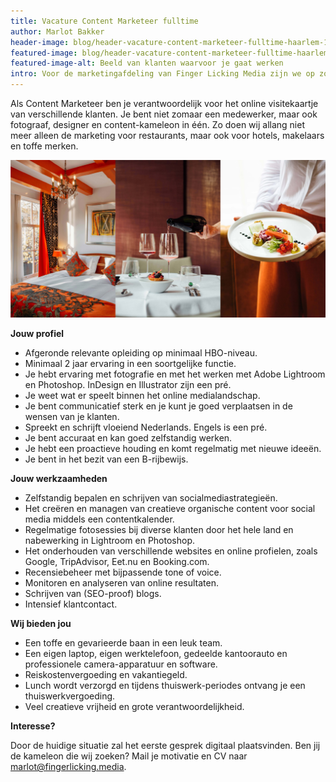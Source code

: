 ```yaml
---
title: Vacature Content Marketeer fulltime
author: Marlot Bakker
header-image: blog/header-vacature-content-marketeer-fulltime-haarlem-1.jpg
featured-image: blog/header-vacature-content-marketeer-fulltime-haarlem-1.jpg
featured-image-alt: Beeld van klanten waarvoor je gaat werken
intro: Voor de marketingafdeling van Finger Licking Media zijn we op zoek naar een Content Marketeer (fulltime). Finger Licking Media is een marketingbureau gevestigd in hartje Haarlem, opgezet vanuit de online restaurantgids Eet.nu. Eet.nu is met maandelijks 1,5 miljoen bezoekers en ruim 20.000 reserveerbare restaurants het grootste restaurantplatform van Nederland. Finger Licking Media is een jonge startup met klanten in diverse branches.
---
```


Als Content Marketeer ben je verantwoordelijk voor het online visitekaartje van verschillende klanten. Je bent niet zomaar een medewerker, maar ook fotograaf, designer en content-kameleon in één. Zo doen wij allang niet meer alleen de marketing voor restaurants, maar ook voor hotels, makelaars en toffe merken.

![Beeld van klanten waarvoor je gaat werken](/assets/images/blog/vacature-content-marketeer-haarlem-fulltime-2.jpg)

**Jouw profiel**

- Afgeronde relevante opleiding op minimaal HBO-niveau.
- Minimaal 2 jaar ervaring in een soortgelijke functie.
- Je hebt ervaring met fotografie en met het werken met Adobe Lightroom en Photoshop. InDesign en Illustrator zijn een pré.
- Je weet wat er speelt binnen het online medialandschap.
- Je bent communicatief sterk en je kunt je goed verplaatsen in de wensen van je klanten.
- Spreekt en schrijft vloeiend Nederlands. Engels is een pré.
- Je bent accuraat en kan goed zelfstandig werken.
- Je hebt een proactieve houding en komt regelmatig met nieuwe ideeën. 
- Je bent in het bezit van een B-rijbewijs.


**Jouw werkzaamheden**

- Zelfstandig bepalen en schrijven van socialmediastrategieën.
- Het creëren en managen van creatieve organische content voor social media middels een contentkalender.
- Regelmatige fotosessies bij diverse klanten door het hele land en nabewerking in Lightroom en Photoshop.
- Het onderhouden van verschillende websites en online profielen, zoals Google, TripAdvisor, Eet.nu en Booking.com.
- Recensiebeheer met bijpassende tone of voice.
- Monitoren en analyseren van online resultaten.
- Schrijven van (SEO-proof) blogs.
- Intensief klantcontact.
 

**Wij bieden jou**

- Een toffe en gevarieerde baan in een leuk team.
- Een eigen laptop, eigen werktelefoon, gedeelde kantoorauto en professionele camera-apparatuur en software.
- Reiskostenvergoeding en vakantiegeld.
- Lunch wordt verzorgd en tijdens thuiswerk-periodes ontvang je een thuiswerkvergoeding.
- Veel creatieve vrijheid en grote verantwoordelijkheid.


**Interesse?**

Door de huidige situatie zal het eerste gesprek digitaal plaatsvinden. Ben jij de kameleon die wij zoeken? Mail je motivatie en CV naar marlot@fingerlicking.media. 
